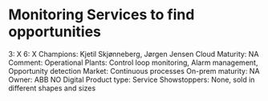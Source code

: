 # Monitoring Services to find opportunities

3: X
 6: X
Champions: Kjetil Skjønneberg, Jørgen Jensen
Cloud Maturity: NA
Comment: Operational Plants: Control loop monitoring​, Alarm management​, Opportunity detection
Market: Continuous processes
On-prem maturity: NA
Owner: ABB NO Digital
Product type: Service
Showstoppers: None, sold in different shapes and sizes